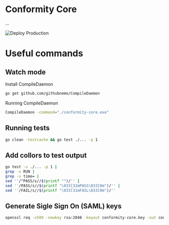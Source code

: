 # Conformity Core

...

![Deploy Production](https://github.com/venturaac/conformity-core/actions/workflows/deploy.yml/badge.svg)

# Useful commands

## Watch mode

Install CompileDaemon

```sh
go get github.com/githubnemo/CompileDaemon
```

Running CompileDaemon

```sh
CompileDaemon -command="./conformity-core.exe"
```

## Running tests

```sh
go clean -testcache && go test ./... -p 1
```

## Add collors to test output

```sh
go test -v ./... -p 1 |
grep -v RUN |
grep -v time= |
sed ''/^PASS/s//$(printf "")/'' |
sed ''/PASS/s//$(printf "\033[32mPASS\033[0m")/'' |
sed ''/FAIL/s//$(printf "\033[31mFAIL\033[0m")/''
```

## Generate Sigle Sign On (SAML) keys

```sh
openssl req -x509 -newkey rsa:2048 -keyout conformity-core.key -out conformity-core.cert -days 365 -nodes -subj "/CN=myservice.example.com"
```
